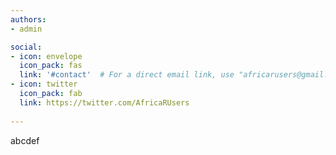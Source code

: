 ```yaml
---
authors:
- admin

social:
- icon: envelope
  icon_pack: fas
  link: '#contact'  # For a direct email link, use "africarusers@gmail.com".
- icon: twitter
  icon_pack: fab
  link: https://twitter.com/AfricaRUsers
  
---
```


abcdef
<style>
body {text-align: justify}
</style>
